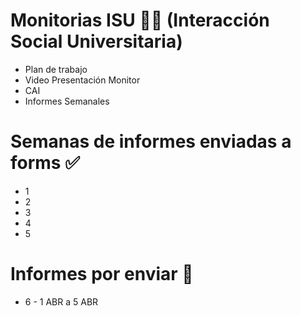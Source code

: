 # Monitorias ISU 👩‍💻 (Interacción Social Universitaria)
* Plan de trabajo
* Video Presentación Monitor
* CAI
* Informes Semanales

# Semanas de informes enviadas a forms ✅
* 1
* 2
* 3
* 4
* 5

# Informes por enviar 📌
* 6 - 1 ABR a 5 ABR
